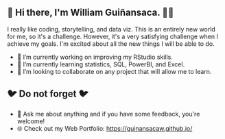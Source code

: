 ## 👋 Hi there, I'm William Guiñansaca. 🤝🤝

I really like coding, storytelling, and data viz. This is an entirely new world for me, so it's a challenge. However, it's a very satisfying challenge when I achieve my goals. I'm excited about all the new things I will be able to do.

- 🔭 I’m currently working on improving my RStudio skills.
- 🌱 I’m currently learning statistics, SQL, PowerBI, and Excel.
- 👯 I’m looking to collaborate on any project that will allow me to learn.

## 🐦 Do not forget 🐦
- 💬 Ask me about anything and if you have some feedback, you're welcome!
- 🌐 Check out my Web Portfolio: https://guinansacaw.github.io/


<!--
**guinansacaw/guinansacaw** is a ✨ _special_ ✨ repository because its `README.md` (this file) appears on your GitHub profile.

Here are some ideas to get you started:

- 🔭 I’m currently working on ...
- 🌱 I’m currently learning ...
- 👯 I’m looking to collaborate on ...
- 🤔 I’m looking for help with ...
- 💬 Ask me about ...
- 📫 How to reach me: ...
- 😄 Pronouns: ...
- ⚡ Fun fact: ...
-->
